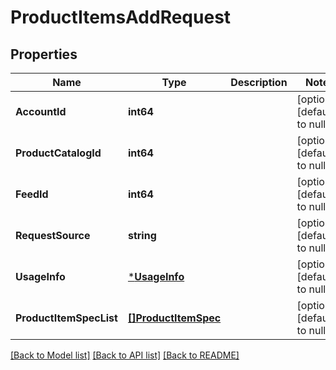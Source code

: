 # ProductItemsAddRequest

## Properties
Name | Type | Description | Notes
------------ | ------------- | ------------- | -------------
**AccountId** | **int64** |  | [optional] [default to null]
**ProductCatalogId** | **int64** |  | [optional] [default to null]
**FeedId** | **int64** |  | [optional] [default to null]
**RequestSource** | **string** |  | [optional] [default to null]
**UsageInfo** | [***UsageInfo**](usage_info.md) |  | [optional] [default to null]
**ProductItemSpecList** | [**[]ProductItemSpec**](product_item_spec.md) |  | [optional] [default to null]

[[Back to Model list]](../README.md#documentation-for-models) [[Back to API list]](../README.md#documentation-for-api-endpoints) [[Back to README]](../README.md)


